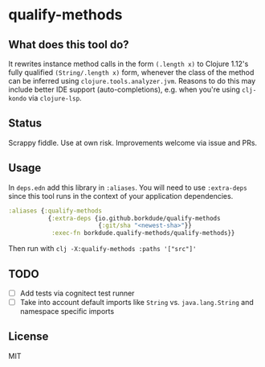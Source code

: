 # qualify-methods

## What does this tool do?

It rewrites instance method calls in the form `(.length x)` to Clojure 1.12's
fully qualified `(String/.length x)` form, whenever the class of the method can
be inferred using `clojure.tools.analyzer.jvm`. Reasons to do this may include
better IDE support (auto-completions), e.g. when you're using `clj-kondo` via
`clojure-lsp`.

## Status

Scrappy fiddle. Use at own risk. Improvements welcome via issue and PRs.

## Usage

In `deps.edn` add this library in `:aliases`. You will need to use `:extra-deps`
since this tool runs in the context of your application dependencies.

``` clojure
:aliases {:qualify-methods
           {:extra-deps {io.github.borkdude/qualify-methods
                         {:git/sha "<newest-sha>"}}
            :exec-fn borkdude.qualify-methods/qualify-methods}}
```

Then run with `clj -X:qualify-methods :paths '["src"]'`

## TODO

- [ ] Add tests via cognitect test runner
- [ ] Take into account default imports like `String` vs. `java.lang.String` and
      namespace specific imports

## License

MIT
